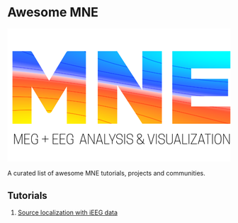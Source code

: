 # Awesome MNE

![mne-logo](https://raw.githubusercontent.com/mne-tools/mne-python/main/doc/_static/mne_logo.svg)

A curated list of awesome MNE tutorials, projects and communities.

## Tutorials

1. [Source localization with iEEG data](https://github.com/iTCf/mikulan_et_al_2020/blob/master/_00_getting_started.ipynb)
